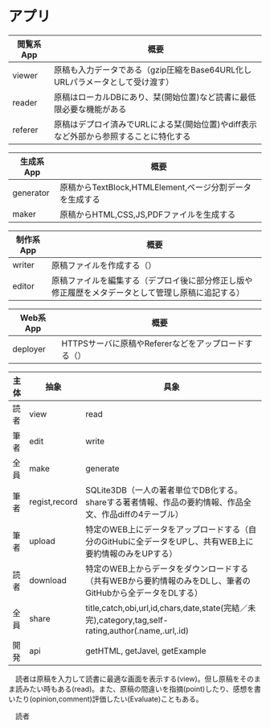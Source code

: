 # アプリ

閲覧系App|概要
---------|----
viewer|原稿も入力データである（gzip圧縮をBase64URL化しURLパラメータとして受け渡す）
reader|原稿はローカルDBにあり、栞(開始位置)など読書に最低限必要な機能がある
referer|原稿はデプロイ済みでURLによる栞(開始位置)やdiff表示など外部から参照することに特化する

生成系App|概要
---------|----
generator|原稿からTextBlock,HTMLElement,ページ分割データを生成する
maker|原稿からHTML,CSS,JS,PDFファイルを生成する

制作系App|概要
---------|----
writer|原稿ファイルを作成する（）
editor|原稿ファイルを編集する（デプロイ後に部分修正し版や修正履歴をメタデータとして管理し原稿に追記する）

Web系App|概要
--------|----
deployer|HTTPSサーバに原稿やRefererなどをアップロードする（）

主体|抽象|具象
----|----|----
読者|view|read
筆者|edit|write
全員|make|generate
筆者|regist,record|SQLite3DB（一人の著者単位でDB化する。shareする著者情報、作品の要約情報、作品全文、作品diffの4テーブル）
筆者|upload|特定のWEB上にデータをアップロードする（自分のGitHubに全データをUPし、共有WEB上に要約情報のみをUPする）
読者|download|特定のWEB上からデータをダウンロードする（共有WEBから要約情報のみをDLし、筆者のGitHubから全データをDLする）
全員|share|title,catch,obi,url,id,chars,date,state(完結／未完),category,tag,self-rating,author(.name,.url,.id)
開発|api|getHTML, getJavel, getExample

　読者は原稿を入力して読書に最適な画面を表示する(view)。但し原稿をそのまま読みたい時もある(read)。また、原稿の間違いを指摘(point)したり、感想を書いたり(opinion,comment)評価したい(Evaluate)こともある。

　読者


